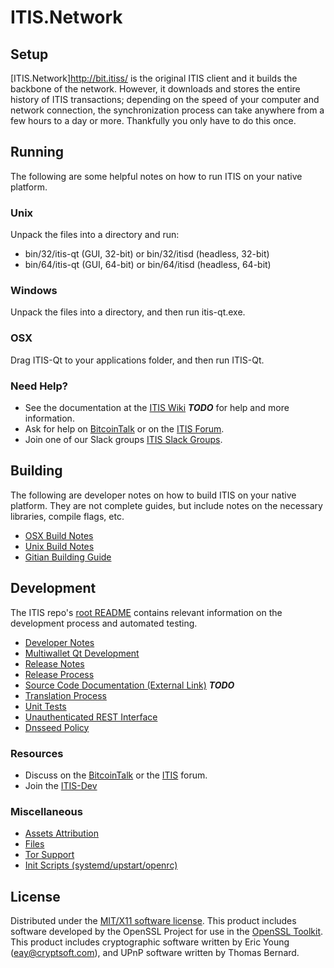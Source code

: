 ITIS.Network
=====================

Setup
---------------------
[ITIS.Network]http://bit.itiss/ is the original ITIS client and it builds the backbone of the network. However, it downloads and stores the entire history of ITIS transactions; depending on the speed of your computer and network connection, the synchronization process can take anywhere from a few hours to a day or more. Thankfully you only have to do this once.

Running
---------------------
The following are some helpful notes on how to run ITIS on your native platform.

### Unix

Unpack the files into a directory and run:

- bin/32/itis-qt (GUI, 32-bit) or bin/32/itisd (headless, 32-bit)
- bin/64/itis-qt (GUI, 64-bit) or bin/64/itisd (headless, 64-bit)

### Windows

Unpack the files into a directory, and then run itis-qt.exe.

### OSX

Drag ITIS-Qt to your applications folder, and then run ITIS-Qt.

### Need Help?

* See the documentation at the [ITIS Wiki](https://en.bitcoin.it/wiki/Main_Page) ***TODO***
for help and more information.
* Ask for help on [BitcoinTalk](https://bitcointalk.org/index.php?topic=1604893.0) or on the [ITIS Forum](https://google.forum.com/).
* Join one of our Slack groups [ITIS Slack Groups](https://google.slack.com/).

Building
---------------------
The following are developer notes on how to build ITIS on your native platform. They are not complete guides, but include notes on the necessary libraries, compile flags, etc.

- [OSX Build Notes](build-osx.md)
- [Unix Build Notes](build-unix.md)
- [Gitian Building Guide](gitian-building.md)

Development
---------------------
The ITIS repo's [root README](https://github.com/itisdevteam/itis/blob/master/README.md) contains relevant information on the development process and automated testing.

- [Developer Notes](developer-notes.md)
- [Multiwallet Qt Development](multiwallet-qt.md)
- [Release Notes](release-notes.md)
- [Release Process](release-process.md)
- [Source Code Documentation (External Link)](https://dev.visucore.com/bitcoin/doxygen/) ***TODO***
- [Translation Process](translation_process.md)
- [Unit Tests](unit-tests.md)
- [Unauthenticated REST Interface](REST-interface.md)
- [Dnsseed Policy](dnsseed-policy.md)

### Resources

* Discuss on the [BitcoinTalk](https://bitcointalk.org/index.php?topic=1604893.0) or the [ITIS](https://google.forum.com/) forum.
* Join the [ITIS-Dev](https://google.slack.com/) 

### Miscellaneous
- [Assets Attribution](assets-attribution.md)
- [Files](files.md)
- [Tor Support](tor.md)
- [Init Scripts (systemd/upstart/openrc)](init.md)

License
---------------------
Distributed under the [MIT/X11 software license](http://www.opensource.org/licenses/mit-license.php).
This product includes software developed by the OpenSSL Project for use in the [OpenSSL Toolkit](https://www.openssl.org/). This product includes
cryptographic software written by Eric Young ([eay@cryptsoft.com](mailto:eay@cryptsoft.com)), and UPnP software written by Thomas Bernard.
